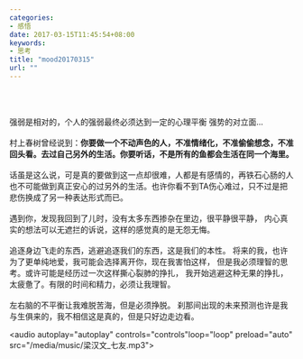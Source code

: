 ```yaml
---
categories:
- 感悟
date: 2017-03-15T11:45:54+08:00
keywords:
- 思考
title: "mood20170315"
url: ""
---
```


<br/>
<br/>

强弱是相对的，个人的强弱最终必须达到一定的心理平衡
强势的对立面...
<br/> 
<br/> 
村上春树曾经说到：**你要做一个不动声色的人，不准情绪化，不准偷偷想念，不准回头看。去过自己另外的生活。你要听话，不是所有的鱼都会生活在同一个海里。**
<br/> 
<br/> 
话虽是这么说，可是真的要做到这一点却很难，人都是有感情的，再铁石心肠的人也不可能做到真正安心的过另外的生活。也许你看不到TA伤心难过，只不过是把悲伤换成了另一种表达形式而已。
<br/> 
<br/> 
遇到你，发现我回到了儿时，没有太多东西掺杂在里边，很平静很平静，
内心真实的想法可以无遮拦的诉说，这样的感觉真的是无怨无悔。
<br/> 
<br/> 
追逐身边飞走的东西，逃避追逐我们的东西，这是我们的本性。
将来的我，也许为了更单纯地爱，我可能会选择离开你，现在我害怕这样，
但是我必须理智的思考。或许可能是经历过一次这样撕心裂肺的挣扎，
我开始逃避这种无果的挣扎，太疲惫了。有限的时间和精力，必须让我理智。
<br/> 
<br/> 
左右脑的不平衡让我难脱苦海，但是必须挣脱。
刹那间出现的未来预测也许是我与生俱来的，我不相信这是真的，但是只好边走边看。


<!-- 《七友》-林夕 以兄妹的身份去苦恋无果，甘做备胎 -->
<audio autoplay="autoplay" controls="controls"loop="loop" preload="auto"
            src="/media/music/梁汉文_七友.mp3">
</audio>

<br/>
<br/>
<br/>